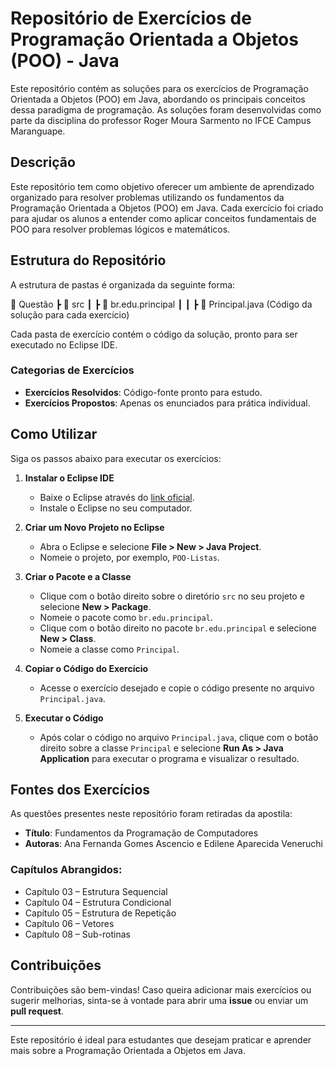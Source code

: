 # Repositório de Exercícios de Programação Orientada a Objetos (POO) - Java

Este repositório contém as soluções para os exercícios de Programação Orientada a Objetos (POO) em Java, abordando os principais conceitos dessa paradigma de programação. As soluções foram desenvolvidas como parte da disciplina do professor Roger Moura Sarmento no IFCE Campus Maranguape.

## Descrição

Este repositório tem como objetivo oferecer um ambiente de aprendizado organizado para resolver problemas utilizando os fundamentos da Programação Orientada a Objetos (POO) em Java. Cada exercício foi criado para ajudar os alunos a entender como aplicar conceitos fundamentais de POO para resolver problemas lógicos e matemáticos.

## Estrutura do Repositório

A estrutura de pastas é organizada da seguinte forma:

📂 Questão
┣ 📂 src
┃ ┣ 📂 br.edu.principal
┃ ┃ ┣ 📜 Principal.java (Código da solução para cada exercício)


Cada pasta de exercício contém o código da solução, pronto para ser executado no Eclipse IDE.

### Categorias de Exercícios

- **Exercícios Resolvidos**: Código-fonte pronto para estudo.
- **Exercícios Propostos**: Apenas os enunciados para prática individual.

## Como Utilizar

Siga os passos abaixo para executar os exercícios:

1. **Instalar o Eclipse IDE**
   - Baixe o Eclipse através do [link oficial](https://www.eclipse.org/downloads).
   - Instale o Eclipse no seu computador.

2. **Criar um Novo Projeto no Eclipse**
   - Abra o Eclipse e selecione **File > New > Java Project**.
   - Nomeie o projeto, por exemplo, `POO-Listas`.

3. **Criar o Pacote e a Classe**
   - Clique com o botão direito sobre o diretório `src` no seu projeto e selecione **New > Package**.
   - Nomeie o pacote como `br.edu.principal`.
   - Clique com o botão direito no pacote `br.edu.principal` e selecione **New > Class**.
   - Nomeie a classe como `Principal`.

4. **Copiar o Código do Exercício**
   - Acesse o exercício desejado e copie o código presente no arquivo `Principal.java`.

5. **Executar o Código**
   - Após colar o código no arquivo `Principal.java`, clique com o botão direito sobre a classe `Principal` e selecione **Run As > Java Application** para executar o programa e visualizar o resultado.

## Fontes dos Exercícios

As questões presentes neste repositório foram retiradas da apostila:

- **Título**: Fundamentos da Programação de Computadores
- **Autoras**: Ana Fernanda Gomes Ascencio e Edilene Aparecida Veneruchi

### Capítulos Abrangidos:

- Capítulo 03 – Estrutura Sequencial
- Capítulo 04 – Estrutura Condicional
- Capítulo 05 – Estrutura de Repetição
- Capítulo 06 – Vetores
- Capítulo 08 – Sub-rotinas

## Contribuições

Contribuições são bem-vindas! Caso queira adicionar mais exercícios ou sugerir melhorias, sinta-se à vontade para abrir uma **issue** ou enviar um **pull request**.

---

Este repositório é ideal para estudantes que desejam praticar e aprender mais sobre a Programação Orientada a Objetos em Java.
